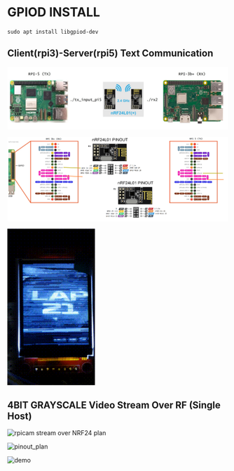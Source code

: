 # GPIOD INSTALL
```
sudo apt install libgpiod-dev
```

## Client(rpi3)-Server(rpi5) Text Communication  
![client-server-plan](https://github.com/jeremynguyenn/NRF24L01-transceiver-Client-rpi3--Server-rpi5-Text-Communication/blob/main/NRF24L01_RF/docs/client-server-plan.jpg)

![pinout_plan2](https://github.com/jeremynguyenn/NRF24L01-transceiver-Client-rpi3--Server-rpi5-Text-Communication/blob/main/NRF24L01_RF/docs/pinout_plan2.png)

![nrf24l01_client-server](https://github.com/jeremynguyenn/NRF24L01-transceiver-Client-rpi3--Server-rpi5-Text-Communication/blob/main/NRF24L01_RF/docs/demos/NRF24L01_single_rpi_2_rf_4bitgrayscale.gif)

## 4BIT GRAYSCALE Video Stream Over RF (Single Host)
![rpicam stream over NRF24 plan](docs/network_plan.png)

![pinout_plan](docs/pinout_plan.png)

![demo](docs/demos/NRF24L01_single_rpi_2_rf_4bitgrayscale.gif) 

